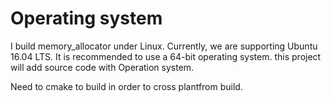 # Operating system
I build memory_allocator under Linux. Currently, we are supporting Ubuntu 16.04 LTS.
It is recommended to use a 64-bit operating system.
this project will add source code with Operation system.

Need to cmake to build in order to cross plantfrom  build.
